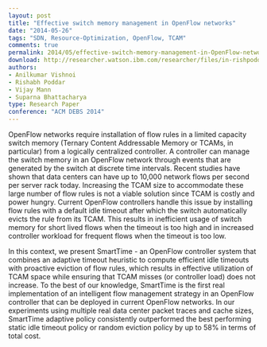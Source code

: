 ```yaml
---
layout: post
title: "Effective switch memory management in OpenFlow networks"
date: "2014-05-26"
tags: "SDN, Resource-Optimization, OpenFlow, TCAM"
comments: true
permalink: 2014/05/effective-switch-memory-management-in-OpenFlow-networks
download: http://researcher.watson.ibm.com/researcher/files/in-rishpodd/SmartTime.pdf
authors:
- Anilkumar Vishnoi
- Rishabh Poddar
- Vijay Mann
- Suparna Bhattacharya
type: Research Paper
conference: "ACM DEBS 2014"
---
```


OpenFlow networks require installation of flow rules in a limited capacity switch memory (Ternary Content Addressable Memory or TCAMs, in particular) from a logically centralized controller. A controller can manage the switch memory in an OpenFlow network through events that are generated by the switch at discrete time intervals. Recent studies have shown that data centers can have up to 10,000 network flows per second per server rack today. Increasing the TCAM size to accommodate these large number of flow rules is not a viable solution since TCAM is costly and power hungry. Current OpenFlow controllers handle this issue by installing flow rules with a default idle timeout after which the switch automatically evicts the rule from its TCAM. This results in inefficient usage of switch memory for short lived flows when the timeout is too high and in increased controller workload for frequent flows when the timeout is too low.

In this context, we present SmartTime - an OpenFlow controller system that combines an adaptive timeout heuristic to compute efficient idle timeouts with proactive eviction of flow rules, which results in effective utilization of TCAM space while ensuring that TCAM misses (or controller load) does not increase. To the best of our knowledge, SmartTime is the first real implementation of an intelligent flow management strategy in an OpenFlow controller that can be deployed in current OpenFlow networks. In our experiments using multiple real data center packet traces and cache sizes, SmartTime adaptive policy consistently outperformed the best performing static idle timeout policy or random eviction policy by up to 58% in terms of total cost.
